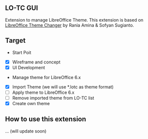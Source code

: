## LO-TC GUI
Extension to manage LibreOffice Theme. This extension is based on [LibreOffice Theme Changer](https://github.com/raniaamina/libreoffice-theme) by Rania Amina & Sofyan Sugianto.

## Target
- Start Poit
- [x] Wireframe and concept
- [x] UI Development

- Manage theme for LibreOffice 6.x
- [x] Import Theme (we will use \*.lotc as theme format)
- [ ] Apply theme to LibreOffice 6.x 
- [ ] Remove imported theme from LO-TC list
- [x] Create own theme

## How to use this extension
 ... 
 (will update soon)

